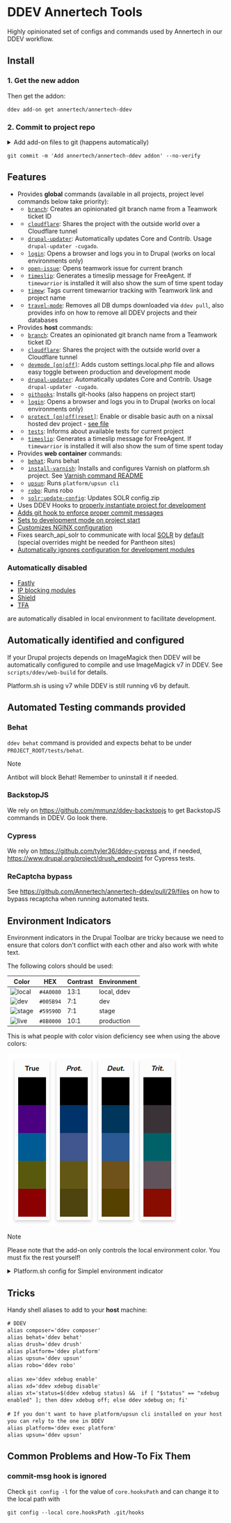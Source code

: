 # DDEV Annertech Tools

Highly opinionated set of configs and commands used by Annertech in our DDEV workflow.

## Install

### 1. Get the new addon

Then get the addon:
```
ddev add-on get annertech/annertech-ddev
```

### 2. Commit to project repo

<details>
    <summary>
      Add add-on files to git (happens automatically)
    </summary>

```
git add .ddev/commands/host/branch -f
git add .ddev/commands/host/cex -f
git add .ddev/commands/host/cim -f
git add .ddev/commands/host/cr -f
git add .ddev/commands/host/cloudflare -f
git add .ddev/commands/host/drupal-updater -f
git add .ddev/commands/host/devmode -f
git add .ddev/commands/host/githooks -f
git add .ddev/commands/host/login -f
git add .ddev/commands/host/protect -f
git add .ddev/commands/host/remote-db -f
git add .ddev/commands/host/timeslip -f
git add .ddev/commands/web/behat -f
git add .ddev/commands/web/robo -f
git add .ddev/commands/web/platform -f
git add .ddev/commands/web/upsun -f
git add .ddev/commands/web/solr-update-config -f

git add .ddev/nginx/ -f
git add .ddev/scripts/ -f

git add .ddev/config.annertech.yaml -f
git add .ddev/settings.local.*mode.php -f

git add .ddev/.env -f

git add .ddev/addon-metadata/ -f

git add .vscode -f
```
</details>

```
git commit -m 'Add annertech/annertech-ddev addon' --no-verify
```

## Features

- Provides **global** commands (available in all projects, project level commands below take priority):
- - [`branch`](commands/host/branch): Creates an opinionated git branch name from a Teamwork ticket ID
- - [`cloudflare`](commands/host/cloudflare): Shares the project with the outside world over a Cloudflare tunnel
- - [`drupal-updater`](commands/host/drupal-updater): Automatically updates Core and Contrib. Usage `drupal-updater -cugado`.
- - [`login`](commands/host/login): Opens a browser and logs you in to Drupal (works on local environments only)
- - [`open-issue`](commands/host/open-issue): Opens teamwork issue for current branch
- - [`timeslip`](commands/host/timeslip): Generates a timeslip message for FreeAgent. If `timewarrior` is installed it will also show the sum of time spent today
- - [`timew`](commands/host/timew): Tags current timewarrior tracking with Teamwork link and project name
- - [`travel-mode`](commands/host/travel-mode): Removes all DB dumps 
    downloaded via `ddev pull`, also provides info on how to remove all DDEV 
    projects and their databases
- Provides **host** commands:
- - [`branch`](commands/host/branch): Creates an opinionated git branch name from a Teamwork ticket ID
- - [`cloudflare`](commands/host/cloudflare): Shares the project with the outside world over a Cloudflare tunnel
- - [`devmode [on|off]`](commands/host/devmode): Adds custom settings.local.php file and allows easy toggle between production and development mode
- - [`drupal-updater`](commands/host/drupal-updater): Automatically updates Core and Contrib. Usage `drupal-updater -cugado`.
- - [`githooks`](commands/host/githooks): Installs git-hooks (also happens on project start)
- - [`login`](commands/host/login): Opens a browser and logs you in to Drupal (works on local environments only)
- - [`protect [on|off|reset]`](commands/host/protect): Enable or disable basic auth on a nixsal hosted dev project - [see file](commands/host/protect)
- - [`tests`](commands/host/tests): Informs about available tests for current project
- - [`timeslip`](commands/host/timeslip): Generates a timeslip message for FreeAgent. If `timewarrior` is installed it will also show the sum of time spent today
- Provides **web container** commands:
- - [`behat`](commands/web/behat): Runs behat
- - [`install-varnish`](commands/web/install-varnish): Installs and configures Varnish on platform.sh project. See [Varnish command README](scripts/varnish/README.md)
- - [`upsun`](commands/web/platform): Runs `platform/upsun cli`
- - [`robo`](commands/web/robo): Runs robo
- - [`solr:update-config`](commands/web/solr-update-config): Updates SOLR config.zip
- Uses DDEV Hooks to [properly instantiate project for development](config.hooks.yaml)
- [Adds git hook to enforce proper commit messages](scripts/git-hooks/commit-msg)
- [Sets to development mode on project start](config.annertech.yaml#L3)
- [Customizes NGINX configuration](nginx)
- Fixes search_api_solr to communicate with local [SOLR](ddev/ddev-drupal-solr) by [default](settings.local.devmode.php#L21) (special overrides might be needed for Pantheon sites)
- [Automatically ignores configuration for development modules](settings.local.devmode.php#L170)

### Automatically disabled

- [Fastly](settings.local.devmode.php#L4$)
- [IP blocking modules](settings.local.devmode.php#L41)
- [Shield](settings.local.devmode.php#L35)
- [TFA](settings.local.devmode.php#L38)

are automatically disabled in local environment to facilitate development.

## Automatically identified and configured

If your Drupal projects depends on ImageMagick then DDEV will be
automatically configured to compile and use ImageMagick v7 in DDEV. See
`scripts/ddev/web-build` for details.

Platform.sh is using v7 while DDEV is still running v6 by default.

## Automated Testing commands provided

### Behat

`ddev behat` command is provided and expects behat to be under `PROJECT_ROOT/tests/behat`.

> [!NOTE]
>
> Antibot will block Behat! Remember to uninstall it if needed.

### BackstopJS

We rely on https://github.com/mmunz/ddev-backstopjs to get BackstopJS commands in DDEV. Go look there.

### Cypress

We rely on https://github.com/tyler36/ddev-cypress and, if needed, 
https://www.drupal.org/project/drush_endpoint for Cypress tests.

### ReCaptcha bypass

See https://github.com/Annertech/annertech-ddev/pull/29/files on how to bypass recaptcha when running automated tests.

## Environment Indicators

Environment indicators in the Drupal Toolbar are tricky because we need to ensure that colors don't conflict with each other and also work with white text.

The following colors should be used:

| Color                                                              | HEX       | Contrast | Environment |
|--------------------------------------------------------------------|-----------|----------|-------------|
| ![local](https://placehold.co/120x40/4A0080/white?text=local-ddev) | `#4A0080` | 13:1     | local, ddev |
| ![dev](https://placehold.co/120x40/005B94/white?text=development)  | `#005B94` | 7:1      | dev         |
| ![stage](https://placehold.co/120x40/59590D/white?text=staging)    | `#59590D` | 7:1      | stage       |
| ![live](https://placehold.co/120x40/8b0000/white?text=production)  | `#8B0000` | 10:1     | production  |

This is what people with color vision deficiency see when using the above colors:

![Environment Indicator color palette](assets/color_palette.png)

> [!NOTE]
>
> Please note that the add-on only controls the local environment color.
> You must fix the rest yourself!

<details>
    <summary>
        Platform.sh config for SimpleI environment indicator
    </summary>
    <pre><code>
// Per environment settings:
// Configure environment indicator (simplei)
if (isset($platformsh->branch)) {
  // Production type environment.
  if ($platformsh->branch == 'main' || $platformsh->onDedicated()) {
    $settings['simple_environment_indicator'] = '#8B0000 LIVE';
  }
  // Staging type environment
  else if ($platformsh->branch == 'stage') {
    $settings['simple_environment_indicator'] = '#59590D STAGE';
  }
  // Development type environment.
  else {
    $settings['simple_environment_indicator'] = '#005B94 DEV';
  }
}
    </code></pre>
</details>

## Tricks

Handy shell aliases to add to your **host** machine:
```
# DDEV
alias composer='ddev composer'
alias behat='ddev behat'
alias drush='ddev drush'
alias platform='ddev platform'
alias upsun='ddev upsun'
alias robo='ddev robo'

alias xe='ddev xdebug enable'
alias xd='ddev xdebug disable'
alias xt='status=$(ddev xdebug status) &&  if [ "$status" == "xdebug enabled" ]; then ddev xdebug off; else ddev xdebug on; fi' 

# If you don't want to have platform/upsun cli installed on your host you can rely to the one in DDEV
alias platform='ddev exec platform'
alias upsun='ddev upsun'
```

## Common Problems and How-To Fix Them

### commit-msg hook is ignored

Check `git config -l` for the value of `core.hooksPath` and can change it to the local path with

```
git config --local core.hooksPath .git/hooks
```
